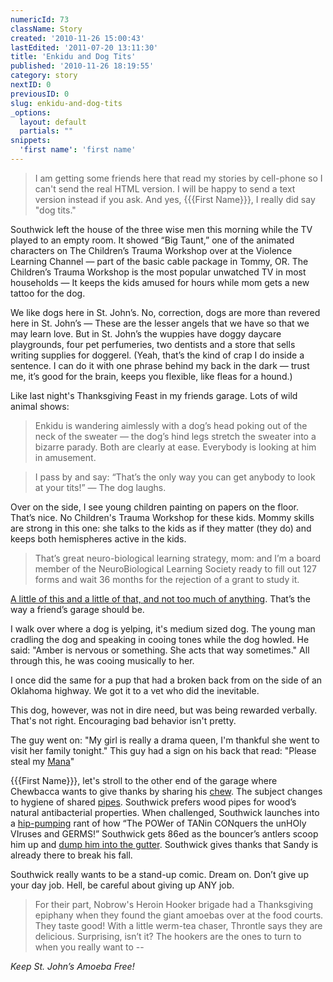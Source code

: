 ```yaml
---
numericId: 73
className: Story
created: '2010-11-26 15:00:43'
lastEdited: '2011-07-20 13:11:30'
title: 'Enkidu and Dog Tits'
published: '2010-11-26 18:19:55'
category: story
nextID: 0
previousID: 0
slug: enkidu-and-dog-tits
_options:
  layout: default
  partials: ""
snippets:
  'first name': 'first name'
---
```

>  I am getting some friends here that read my stories by cell-phone so I can't send the real HTML version. I will be happy to send a text version instead if you ask. And yes, {{{First Name}}}, I really did say "dog tits."

Southwick left the house of the three wise men this morning while the TV played to an empty room. It showed “Big Taunt,” one of the animated characters on The Children’s Trauma Workshop over at the Violence Learning Channel — part of the basic cable package in Tommy, OR. The Children’s Trauma Workshop is the most popular unwatched TV in most households — It keeps the kids amused for hours while mom gets a new tattoo for the dog.

We like dogs here in St. John’s. No, correction, dogs are more than revered here in St. John’s — These are the lesser angels that we have so that we may learn love. But in St. John’s the wuppies have doggy daycare playgrounds, four pet perfumeries, two dentists and a store that sells writing supplies for doggerel. (Yeah, that’s the kind of crap I do inside a sentence. I can do it with one phrase behind my back in the dark — trust me, it’s good for the brain, keeps you flexible, like fleas for a hound.)

Like last night's Thanksgiving Feast in my friends garage. Lots of wild animal shows:

> Enkidu is wandering aimlessly with a dog’s head poking out of the neck of the sweater — the dog’s hind legs stretch the sweater into a bizarre parady. Both are clearly at ease. Everybody is looking at him in amusement. 

> I pass by and say: “That’s the only way you can get anybody to look at your tits!” — The dog laughs.

Over on the side, I see young children painting on papers on the floor. That’s nice. No Children's Trauma Workshop for these kids. Mommy skills are strong in this one: she talks to the kids as if they matter (they do) and keeps both hemispheres active in the kids.

> That’s great neuro-biological learning strategy, mom: and I’m a board member of the NeuroBiological Learning Society ready to fill out 127 forms and wait 36 months for the rejection of a grant to study it.

[A little of this and a little of that, and not too much of anything][0]. That’s the way a friend’s garage should be.

I walk over where a dog is yelping, it's medium sized dog. The young man cradling the dog and speaking in cooing tones while the dog howled. He said: "Amber is nervous or something. She acts that way sometimes." All through this, he was cooing musically to her.

I once did the same for a pup that had a broken back from on the side of an Oklahoma highway. We got it to a vet who did the inevitable.

This dog, however, was not in dire need, but was being rewarded verbally. That's not right. Encouraging bad behavior isn't pretty.

The guy went on: "My girl is really a drama queen, I'm thankful she went to visit her family tonight." This guy had a sign on his back that read: "Please steal my [Mana][1]"

{{{First Name}}}, let's stroll to the other end of the garage where Chewbacca wants to give thanks by sharing his [chew][2]. The subject changes to hygiene of shared [pipes][3]. Southwick prefers wood pipes for wood’s natural antibacterial properties. When challenged, Southwick launches into a [hip-pumping][4] rant of how “The POWer of TANin CONquers the unHOly VIruses and GERMS!” Southwick gets 86ed as the bouncer’s antlers scoop him up and [dump him into the gutter][5]. Southwick gives thanks that Sandy is already there to break his fall.

Southwick really wants to be a stand-up comic. Dream on. Don’t give up your day job. Hell, be careful about giving up ANY job.

> For their part, Nobrow's Heroin Hooker brigade had a Thanksgiving epiphany when they found the giant amoebas over at the food courts. They taste good! With a little werm-tea chaser, Throntle says they are delicious. Surprising, isn’t it? The hookers are the ones to turn to when you really want to --

_Keep St. John’s Amoeba Free!_

[0]: http://en.wikipedia.org/wiki/Middle_way
[1]: http://en.wikipedia.org/wiki/Mana
[2]: http://en.wikipedia.org/wiki/Chewbacca
[3]: http://www.google.com/search?rls=en&amp;q=reaming+the+cake&amp;ie=UTF-8&amp;oe=UTF-8
[4]: http://www.fiftiesweb.com/elvis.htm
[5]: http://www.google.com/search?q=soylent+green+the+scoops+are+coming&amp;ie=UTF-8&amp;oe=UTF-8